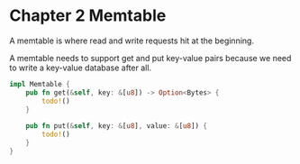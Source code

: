 # Chapter 2 Memtable

A memtable is where read and write requests hit at the beginning.

A memtable needs to support get and put key-value pairs because we need to write a key-value database after all.
```rust
impl Memtable {
    pub fn get(&self, key: &[u8]) -> Option<Bytes> {
        todo!()
    }
    
    pub fn put(&self, key: &[u8], value: &[u8]) {
        todo!()
    }
}
```